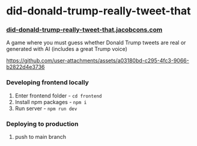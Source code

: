 # did-donald-trump-really-tweet-that
### [did-donald-trump-really-tweet-that.jacobcons.com](https://did-donald-trump-really-tweet-that.jacobcons.com)

A game where you must guess whether Donald Trump tweets are real or generated with AI (includes a great Trump voice)

https://github.com/user-attachments/assets/a03180bd-c295-4fc3-9066-b2822d4e3736

### Developing frontend locally
1. Enter frontend folder - `cd frontend`
2. Install npm packages - `npm i`
3. Run server - `npm run dev`

### Deploying to production
1. push to main branch
